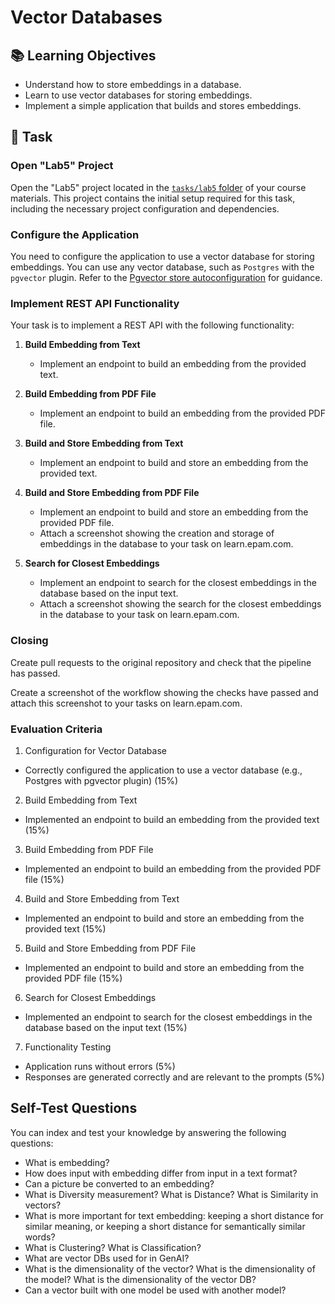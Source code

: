 # Vector Databases

## 📚 Learning Objectives
- Understand how to store embeddings in a database.
- Learn to use vector databases for storing embeddings.
- Implement a simple application that builds and stores embeddings.

## 📑 Task

### Open "Lab5" Project

Open the "Lab5" project located in the [`tasks/lab5` folder](https://git.epam.com/epm-cdp/global-java-foundation-program/java-courses/-/tree/main/gen-ai-bootcamp/tasks/lab5) of your course materials. This project contains the initial setup required for this task, including the necessary project configuration and dependencies.

### Configure the Application

You need to configure the application to use a vector database for storing embeddings. You can use any vector database, such as `Postgres` with the `pgvector` plugin. Refer to the [Pgvector store autoconfiguration](https://github.com/spring-projects/spring-ai/blob/main/vector-stores/spring-ai-pgvector-store/src/main/java/org/springframework/ai/vectorstore/PgVectorStore.java) for guidance.

### Implement REST API Functionality

Your task is to implement a REST API with the following functionality:

1. **Build Embedding from Text**
   - Implement an endpoint to build an embedding from the provided text.

2. **Build Embedding from PDF File**
   - Implement an endpoint to build an embedding from the provided PDF file.

3. **Build and Store Embedding from Text**
   - Implement an endpoint to build and store an embedding from the provided text.

4. **Build and Store Embedding from PDF File**
   - Implement an endpoint to build and store an embedding from the provided PDF file.
   - Attach a screenshot showing the creation and storage of embeddings in the database to your task on learn.epam.com.

5. **Search for Closest Embeddings**
   - Implement an endpoint to search for the closest embeddings in the database based on the input text.
   - Attach a screenshot showing the search for the closest embeddings in the database to your task on learn.epam.com.

### Closing

Create pull requests to the original repository and check that the pipeline has passed.

Create a screenshot of the workflow showing the checks have passed and attach this screenshot to your tasks on learn.epam.com.

### Evaluation Criteria

1. Configuration for Vector Database
- Correctly configured the application to use a vector database (e.g., Postgres with pgvector plugin) (15%)

2. Build Embedding from Text
- Implemented an endpoint to build an embedding from the provided text (15%)

3. Build Embedding from PDF File
- Implemented an endpoint to build an embedding from the provided PDF file (15%)

4. Build and Store Embedding from Text
- Implemented an endpoint to build and store an embedding from the provided text (15%)

5. Build and Store Embedding from PDF File
- Implemented an endpoint to build and store an embedding from the provided PDF file (15%)

6. Search for Closest Embeddings
- Implemented an endpoint to search for the closest embeddings in the database based on the input text (15%)

7. Functionality Testing
- Application runs without errors (5%)
- Responses are generated correctly and are relevant to the prompts (5%)

## Self-Test Questions

You can index and test your knowledge by answering the following questions:
- What is embedding?
- How does input with embedding differ from input in a text format?
- Can a picture be converted to an embedding?
- What is Diversity measurement? What is Distance? What is Similarity in vectors?
- What is more important for text embedding: keeping a short distance for similar meaning, or keeping a short distance for semantically similar words?
- What is Clustering? What is Classification?
- What are vector DBs used for in GenAI?
- What is the dimensionality of the vector? What is the dimensionality of the model? What is the dimensionality of the vector DB?
- Can a vector built with one model be used with another model?